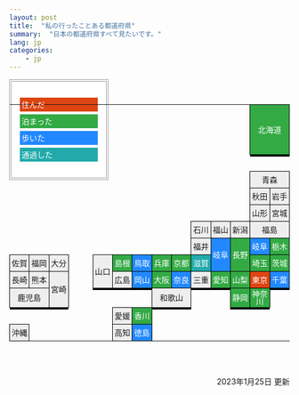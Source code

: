 ```yaml
---
layout: post
title:  "私の行ったことある都道府県"
summary:  "日本の都道府県すべて見たいです。"
lang: jp
categories:
    - jp
---
```


<style>
	table {
		border-collapse: collapse;
		font-size: 14px;
		line-height: 1.0;
		width:100%;
		max-width: 930px;
	}
	div.legend {
		border: 4px double #999;
		padding: 10px;
		width: 150px;
		margin-bottom: -150px;
		margin-left: 0px;
		background: white;
	}
	table.legend td {
		border: 5px solid white;
		width: 150px;
		text-align: left;
		box-shadow: none;
	}
	td {
		height: 30px;
		width: 50px;
		padding: 3px 3px;
	}
	td.n, td.s, td.t, td.a, td.p {
		background: #eee;
		border: 1px solid black;
		text-align: center;
		box-shadow: 0px 3px black;
	}
	td.s, td.t, td.a, td.p {
		color: white;
	}
	td.s {
		background-color: #d41;
	}
	td.t {
		background-color: #33aa44;
	}
	td.a {
		background-color: #2288ff;
	}
	td.p {
		background-color: #22aaaa;
	}
</style>

<div class="legend">
<table class="legend">
<tr><td class="s">住んだ</td></tr>
<tr><td class="t">泊まった</td></tr>
<tr><td class="a">歩いた</td></tr>
<tr><td class="p">通過した</td></tr>
</table>
</div>

<table>
<tr>	
	<td colspan="12"></td>
	<td colspan="2" rowspan="3" class="t">北海道</td>
</tr>
<tr>	
	<td colspan="12">　</td>
</tr>
<tr>	
	<td colspan="12">　</td>
</tr>
<tr>	
	<td colspan="12">　</td>
</tr>
<tr>	
	<td colspan="12"></td>
	<td colspan="2" class="n">青森</td>
</tr>
<tr>	
	<td colspan="12"></td>
	<td class="n">秋田</td>
	<td class="n">岩手</td>
</tr>
<tr>	
	<td colspan="12"></td>
	<td class="n">山形</td>
	<td class="n">宮城</td>
</tr>
<tr>	
	<td colspan="9"></td>
	<td class="n">石川</td>
	<td class="n">福山</td>
	<td class="n">新潟</td>
	<td colspan="2" class="n">福島</td>
</tr>
<tr>	
	<td/><td/><td/><td/><td/><td/><td/><td/><td/>
	<td class="n">福井</td>
	<td rowspan="2" class="a">岐阜</td>
	<td rowspan="2" class="t">長野</td>
	<td class="a">岐阜</td>
	<td class="t">栃木</td>
</tr>
<tr>	
	<td class="n">佐賀</td>
	<td class="n">福岡</td>
	<td class="n">大分</td>
	<td>　　</td>
	<td rowspan="2" class="n">山口</td>
	<td class="t">島根</td>
	<td class="a">鳥取</td>
	<td class="t">兵庫</td>
	<td class="t">京都</td>
	<td class="p">滋賀</td>
	<td class="t">埼玉</td>
	<td class="t">茨城</td>
</tr>
<tr>	
	<td class="n">長崎</td>
	<td class="n">熊本</td>
	<td rowspan="2" class="n">宮崎</td>
	<td></td>
	<td class="n">広島</td>
	<td class="a">岡山</td>
	<td class="t">大阪</td>
	<td class="a">奈良</td>
	<td class="n">三重</td>
	<td class="t">愛知</td>
	<td class="t">山梨</td>
	<td class="s">東京</td>
	<td class="a">千葉</td>
</tr>
<tr>	
	<td colspan="2" class="n">鹿児島</td>
	<td/><td/><td/><td/>
	<td colspan="2" class="n">和歌山</td>
	<td colspan="2"></td>
	<td class="t">静岡</td>
	<td class="t">神奈川</td>
</tr>
<tr>	
	<td/><td/><td/><td/><td/>
	<td class="n">愛媛</td>
	<td class="t">香川</td>
</tr>
<tr>	
	<td class="n">沖縄</td>
	<td colspan="4"></td>
	<td class="n">高知</td>
	<td class="a">徳島</td>
</tr>
</table>

<br/><br/>
<p style="text-align: right;">
2023年1月25日 更新
</p>
